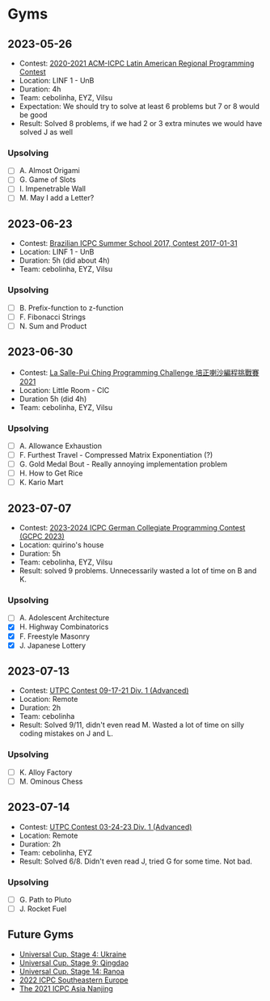 # Gyms

## 2023-05-26

 - Contest: [2020-2021 ACM-ICPC Latin American Regional Programming Contest](https://codeforces.com/gym/103185)
 - Location: LINF 1 - UnB
 - Duration: 4h
 - Team: cebolinha, EYZ, Vilsu
 - Expectation: We should try to solve at least 6 problems but 7 or 8 would be good
 - Result: Solved 8 problems, if we had 2 or 3 extra minutes we would have solved J as well

### Upsolving
 - [ ] A. Almost Origami
 - [ ] G. Game of Slots
 - [ ] I. Impenetrable Wall
 - [ ] M. May I add a Letter?

## 2023-06-23

 - Contest: [Brazilian ICPC Summer School 2017, Contest 2017-01-31](https://codeforces.com/group/eqgxxTNwgd/contest/101245)
 - Location: LINF 1 - UnB
 - Duration: 5h (did about 4h)
 - Team: cebolinha, EYZ, Vilsu

### Upsolving
 - [ ] B. Prefix-function to z-function
 - [ ] F. Fibonacci Strings
 - [ ] N. Sum and Product

## 2023-06-30

 - Contest: [La Salle-Pui Ching Programming Challenge 培正喇沙編程挑戰賽 2021](https://codeforces.com/gym/103811/my)
 - Location: Little Room - CIC
 - Duration 5h (did 4h)
 - Team: cebolinha, EYZ, Vilsu

### Upsolving
 - [ ] A. Allowance Exhaustion
 - [ ] F. Furthest Travel - Compressed Matrix Exponentiation (?)
 - [ ] G. Gold Medal Bout - Really annoying implementation problem
 - [ ] H. How to Get Rice
 - [ ] K. Kario Mart

## 2023-07-07

 - Contest: [2023-2024 ICPC German Collegiate Programming Contest (GCPC 2023)](https://codeforces.com/gym/104466)
 - Location: quirino's house
 - Duration: 5h
 - Team: cebolinha, EYZ, Vilsu
 - Result: solved 9 problems. Unnecessarily wasted a lot of time on B and K.

### Upsolving
 - [ ] A. Adolescent Architecture
 - [X] H. Highway Combinatorics
 - [X] F. Freestyle Masonry
 - [X] J. Japanese Lottery

## 2023-07-13

 - Contest: [UTPC Contest 09-17-21 Div. 1 (Advanced)](https://codeforces.com/gym/103295)
 - Location: Remote
 - Duration: 2h
 - Team: cebolinha
 - Result: Solved 9/11, didn't even read M. Wasted a lot of time on silly coding mistakes on J and L.

### Upsolving
 - [ ] K. Alloy Factory
 - [ ] M. Ominous Chess

## 2023-07-14

 - Contest: [UTPC Contest 03-24-23 Div. 1 (Advanced)](https://codeforces.com/gym/104262)
 - Location: Remote
 - Duration: 2h
 - Team: cebolinha, EYZ
 - Result: Solved 6/8. Didn't even read J, tried G for some time. Not bad.

### Upsolving
 - [ ] G. Path to Pluto
 - [ ] J. Rocket Fuel

## Future Gyms

- [Universal Cup. Stage 4: Ukraine](https://codeforces.com/gym/104197)
- [Universal Cup. Stage 9: Qingdao](https://codeforces.com/gym/104270)
- [Universal Cup. Stage 14: Ranoa](https://codeforces.com/gym/104197)
- [2022 ICPC Southeastern Europe](https://codeforces.com/gym/104114)
- [The 2021 ICPC Asia Nanjing](https://codeforces.com/gym/103470)
